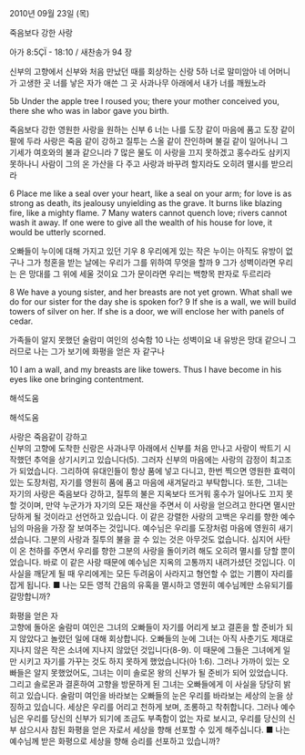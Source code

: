 2010년 09월 23일 (목)

죽음보다 강한 사랑



아가 8:5ÇÏ - 18:10 / 새찬송가 94 장


신부의 고향에서 신부와 처음 만났던 때를 회상하는 신랑
5하 너로 말미암아 네 어머니가 고생한 곳 너를 낳은 자가 애쓴 그 곳 사과나무 아래에서 내가 너를 깨웠노라

5b Under the apple tree I roused you; there your mother conceived you, there she who was in labor gave you birth. 

죽음보다 강한 영원한 사랑을 원하는 신부 
6 너는 나를 도장 같이 마음에 품고 도장 같이 팔에 두라 사랑은 죽음 같이 강하고 질투는 스올 같이 잔인하며 불길 같이 일어나니 그 기세가 여호와의 불과 같으니라 
7 많은 물도 이 사랑을 끄지 못하겠고 홍수라도 삼키지 못하나니 사람이 그의 온 가산을 다 주고 사랑과 바꾸려 할지라도 오히려 멸시를 받으리라

6 Place me like a seal over your heart, like a seal on your arm; for love is as strong as death, its jealousy unyielding as the grave. It burns like blazing fire, like a mighty flame. 7 Many waters cannot quench love; rivers cannot wash it away. If one were to give all the wealth of his house for love, it would be utterly scorned. 

오빠들이 누이에 대해 가지고 있던 기우
8 우리에게 있는 작은 누이는 아직도 유방이 없구나 그가 청혼을 받는 날에는 우리가 그를 위하여 무엇을 할까 
9 그가 성벽이라면 우리는 은 망대를 그 위에 세울 것이요 그가 문이라면 우리는 백향목 판자로 두르리라

8 We have a young sister, and her breasts are not yet grown. What shall we do for our sister for the day she is spoken for? 9 If she is a wall, we will build towers of silver on her. If she is a door, we will enclose her with panels of cedar. 

가족들이 알지 못했던 술람미 여인의 성숙함
10 나는 성벽이요 내 유방은 망대 같으니 그러므로 나는 그가 보기에 화평을 얻은 자 같구나

10 I am a wall, and my breasts are like towers. Thus I have become in his eyes like one bringing contentment.

해석도움





해석도움

사랑은 죽음같이 강하고  
신부의 고향에 도착한 신랑은 사과나무 아래에서 신부를 처음 만나고 사랑이 싹트기 시작했던 추억을 상기시키고 있습니다(5). 그러자 신부의 마음에는 사랑의 감정이 최고조가 되었습니다. 그리하여 유대인들이 항상 품에 넣고 다니고, 한번 찍으면 영원한 효력이 있는 도장처럼, 자기를 영원히 품에 품고 마음에 새겨달라고 부탁합니다. 또한, 그녀는 자기의 사랑은 죽음보다 강하고, 질투의 불은 지옥보다 뜨거워 홍수가 일어나도 끄지 못할 것이며, 만약 누군가가 자기의 모든 재산을 주면서 이 사랑을 얻으려고 한다면 멸시만 당하게 될 것이라고 선언하고 있습니다. 이 같은 강렬한 사랑의 고백은 우리를 향한 예수님의 마음을 가장 잘 보여주는 것입니다. 예수님은 우리를 도장처럼 마음에 영원히 새기셨습니다. 그분의 사랑과 질투의 불을 끌 수 있는 것은 아무것도 없습니다. 심지어 사탄이 온 천하를 주면서 우리를 향한 그분의 사랑을 돌이키려 해도 오히려 멸시를 당할 뿐이었습니다. 바로 이 같은 사랑 때문에 예수님은 지옥의 고통까지 내려가셨던 것입니다. 이 사실을 깨닫게 될 때 우리에게는 모든 두려움이 사라지고 형언할 수 없는 기쁨이 자리를 잡게 됩니다. 
■ 나는 모든 영적 간음의 유혹을 멸시하고 영원히 예수님께만 소유되기를 갈망합니까?  

화평을 얻은 자  
고향에 돌아온 술람미 여인은 그녀의 오빠들이 자기를 어리게 보고 결혼을 할 준비가 되지 않았다고 놀렸던 일에 대해 회상합니다. 오빠들의 눈에 그녀는 아직 사춘기도 제대로 지나지 않은 작은 소녀에 지나지 않았던 것입니다(8-9). 이 때문에 그들은 그녀에게 일만 시키고 자기를 가꾸는 것도 하지 못하게 했었습니다(아 1:6). 그러나 가까이 있는 오빠들은 알지 못했었어도, 그녀는 이미 솔로몬 왕의 신부가 될 준비가 되어 있었습니다. 그리고 솔로몬과 결혼하여 고향을 방문하게 된 그녀는 오빠들에게 이 사실을 당당히 밝히고 있습니다. 술람미 여인을 바라보는 오빠들의 눈은 우리를 바라보는 세상의 눈을 상징하고 있습니다. 세상은 우리를 어리고 천하게 보며, 조롱하고 착취합니다. 그러나 예수님은 우리를 당신의 신부가 되기에 조금도 부족함이 없는 자로 보시고, 우리를 당신의 신부 삼으시사 참된 화평을 얻은 자로서 세상을 향해 선포할 수 있게 해주십니다.
■ 나는 예수님께 받은 화평으로 세상을 향해 승리를 선포하고 있습니까?